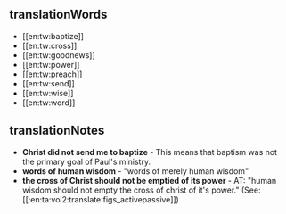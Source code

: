 ## translationWords

* [[en:tw:baptize]]
* [[en:tw:cross]]
* [[en:tw:goodnews]]
* [[en:tw:power]]
* [[en:tw:preach]]
* [[en:tw:send]]
* [[en:tw:wise]]
* [[en:tw:word]]

## translationNotes

* **Christ did not send me to baptize** - This means that baptism was not the primary goal of Paul's ministry.
* **words of human wisdom** - "words of merely human wisdom"
* **the cross of Christ should not be emptied of its power** - AT: "human wisdom should not empty the cross of christ of it's power." (See: [[:en:ta:vol2:translate:figs_activepassive]])
